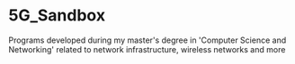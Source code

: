 # 5G_Sandbox
Programs developed during my master's degree in 'Computer Science and Networking' related to network infrastructure, wireless networks and more
